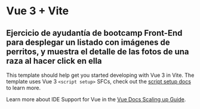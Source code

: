 # Vue 3 + Vite
## Ejercicio de ayudantía de bootcamp Front-End para desplegar un listado con imágenes de perritos, y muestra el detalle de las fotos de una raza al hacer click en ella

This template should help get you started developing with Vue 3 in Vite. The template uses Vue 3 `<script setup>` SFCs, check out the [script setup docs](https://v3.vuejs.org/api/sfc-script-setup.html#sfc-script-setup) to learn more.

Learn more about IDE Support for Vue in the [Vue Docs Scaling up Guide](https://vuejs.org/guide/scaling-up/tooling.html#ide-support).
